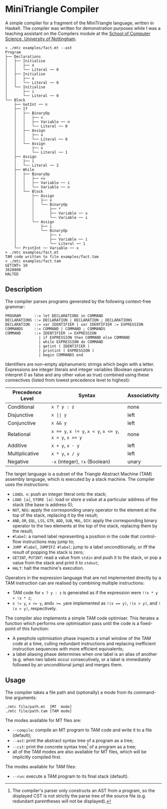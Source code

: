 # MiniTriangle Compiler

A simple compiler for a fragment of the MiniTriangle language, written in Haskell.
The compiler was written for demonstration purposes while I was a teaching assistant on the Compilers module at the [School of Computer Science, University of Nottingham](https://www.nottingham.ac.uk/computerscience/).

```
> ./mtc examples/fact.mt --ast
Program
├── Declarations
│   ├── Initialise
│   │   ├── n
│   │   └── Literal ── 0
│   ├── Initialise
│   │   ├── x
│   │   └── Literal ── 0
│   └── Initialise
│       ├── i
│       └── Literal ── 0
└── Block
    ├── GetInt ── n
    ├── If
    │   ├── BinaryOp
    │   │   ├── <
    │   │   ├── Variable ── n
    │   │   └── Literal ── 0
    │   ├── Assign
    │   │   ├── x
    │   │   └── Literal ── 0
    │   └── Assign
    │       ├── x
    │       └── Literal ── 1
    ├── Assign
    │   ├── i
    │   └── Literal ── 2
    ├── While
    │   ├── BinaryOp
    │   │   ├── <=
    │   │   ├── Variable ── i
    │   │   └── Variable ── n
    │   └── Block
    │       ├── Assign
    │       │   ├── x
    │       │   └── BinaryOp
    │       │       ├── *
    │       │       ├── Variable ── x
    │       │       └── Variable ── i
    │       └── Assign
    │           ├── i
    │           └── BinaryOp
    │               ├── +
    │               ├── Variable ── i
    │               └── Literal ── 1
    └── PrintInt ── Variable ── x
> ./mtc examples/fact.mt
TAM code written to file examples/fact.tam
> ./mtc examples/fact.tam
GETINT> 10
3628800
HALTED
```

## Description

The compiler parses programs generated by the following context-free grammar:

```
PROGRAM      ::= let DECLARATIONS in COMMAND
DECLARATIONS ::= DECLARATION | DECLARATION ; DECLARATIONS
DECLARATION  ::= var IDENTIFIER | var IDENTIFIER := EXPRESSION
COMMANDS     ::= COMMAND | COMMAND ; COMMANDS
COMMAND      ::= IDENTIFIER := EXPRESSION
               | if EXPRESSION then COMMAND else COMMAND
               | while EXPRESSION do COMMAND
               | getint ( IDENTIFIER )
               | printint ( EXPRESSION )
               | begin COMMANDS end
```

Identifiers are non-empty alphanumeric strings which begin with a letter.
Expressions are integer literals and integer variables (Boolean operators interpret 0 as false and any other value as true) combined using these connectives (listed from lowest precedence level to highest):

| Precedence Level | Syntax                                                   | Associativity |
| ---------------- | -------------------------------------------------------- | ------------- |
| Conditional      | `x ? y : z`                                              | none          |
| Disjunctive      | <code>x &#124;&#124; y</code>                            | left          |
| Conjunctive      | `x && y`                                                 | left          |
| Relational       | `x == y`, `x != y`, `x < y`, `x <= y`, `x > y`, `x >= y` | none          |
| Additive         | `x + y`, `x - y`                                         | left          |
| Multiplicative   | `x * y`, `x / y`                                         | left          |
| Negative         | `-x` (integer), `!x` (Boolean)                           | unary         |

The target language is a subset of the Triangle Abstract Machine (TAM) assembly language, which is executed by a stack machine.
The compiler uses the instructions:
* `LOADL n`: push an integer literal onto the stack;
* `LOAD [a]`, `STORE [a]`: load or store a value at a particular address of the stack (the base is address 0);
* `NOT`, `NEG`: apply the corresponding unary operator to the element at the top of the stack, replacing it by the result;
* `AND`, `OR`, `EQL`, `LSS`, `GTR`, `ADD`, `SUB`, `MUL`, `DIV`: apply the corresponding binary operator to the two elements at the top of the stack, replacing them by the result;
* `#label`: a named label representing a position in the code that control-flow instructions may jump to;
* `JUMP #label`, `JUMPIFZ #label`: jump to a label unconditionally, or iff the result of popping the stack is zero;
* `GETINT`, `PUTINT`: read a value from `stdin` and push it to the stack, or pop a value from the stack and print it to `stdout`;
* `HALT`: halt the machine's execution.

Operators in the expression language that are not implemented directly by a TAM instruction can are realised by combining multiple instructions:
* TAM code for `x ? y : z` is generated as if the expression were `!!x * y + !x * z`;
* `x != y`, `x <= y`, and`x >= y`are implemented as `!(x == y)`, `!(x > y)`, and `!(x < y)`, respectively.

The compiler also implements a simple TAM code optimiser.
This iterates a function which performs one optimisation pass until the code is a fixed-point of this function:
* A peephole optimisation phase inspects a small window of the TAM code at a time, culling redundant instructions and replacing inefficient instruction sequences with more efficient equivalents;
* a label aliasing phase determines when one label is an alias of another (e.g. when two labels occur consecutively, or a label is immediately followed by an unconditional jump) and merges them.

## Usage

The compiler takes a file path and (optionally) a mode from its command-line arguments:

```
./mtc file/path.mt  [MT  mode]
./mtc file/path.tam [TAM mode]
```

The modes available for MT files are:
* `--compile`:   compile an MT program to TAM code and write it to a file (default);
* `--ast`:       print the abstract syntax tree of a program as a tree;
* `--cst`:       print the concrete syntax tree[^1] of a program as a tree;
* all of the TAM modes are also available for MT files, which will be implicitly compiled first.

[^1]: The compiler's parser only constructs an AST from a program, so the displayed CST is not strictly the parse tree of the source file (e.g. redundant parentheses will not be displayed).

The modes available for TAM files:
* `--run`:       execute a TAM program to its final stack (default).
